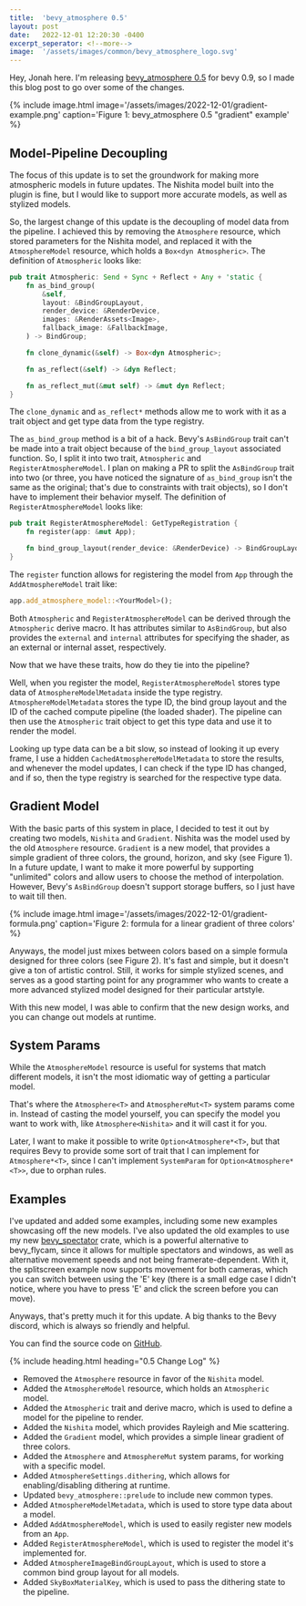 ```yaml
---
title:  'bevy_atmosphere 0.5'
layout: post
date:   2022-12-01 12:20:30 -0400
excerpt_seperator: <!--more-->
image:  '/assets/images/common/bevy_atmosphere_logo.svg'
---
```


Hey, Jonah here. I'm releasing [bevy_atmosphere 0.5](https://crates.io/crates/bevy_atmosphere) for bevy 0.9, so I made this blog post to go over some of the changes.
<!--more-->

{% include image.html image='/assets/images/2022-12-01/gradient-example.png' caption='Figure 1: bevy_atmosphere 0.5 "gradient" example' %}

## Model-Pipeline Decoupling

The focus of this update is to set the groundwork for making more atmospheric models in future updates.
The Nishita model built into the plugin is fine, but I would like to support more accurate models, as well as stylized models.

So, the largest change of this update is the decoupling of model data from the pipeline.
I achieved this by removing the `Atmosphere` resource, which stored parameters for the Nishita model, and replaced it with the `AtmosphereModel` resource, which holds a `Box<dyn Atmospheric>`.
The definition of `Atmospheric` looks like:
```rust
pub trait Atmospheric: Send + Sync + Reflect + Any + 'static {
    fn as_bind_group(
        &self,
        layout: &BindGroupLayout,
        render_device: &RenderDevice,
        images: &RenderAssets<Image>,
        fallback_image: &FallbackImage,
    ) -> BindGroup;

    fn clone_dynamic(&self) -> Box<dyn Atmospheric>;

    fn as_reflect(&self) -> &dyn Reflect;

    fn as_reflect_mut(&mut self) -> &mut dyn Reflect;
}
```

The `clone_dynamic` and `as_reflect*` methods allow me to work with it as a trait object and get type data from the type registry.

The `as_bind_group` method is a bit of a hack.
Bevy's `AsBindGroup` trait can't be made into a trait object because of the `bind_group_layout` associated function.
So, I split it into two trait, `Atmospheric` and `RegisterAtmosphereModel`.
I plan on making a PR to split the `AsBindGroup` trait into two (or three, you have noticed the signature of `as_bind_group` isn't the same as the original; that's due to constraints with trait objects), so I don't have to implement their behavior myself.
The definition of `RegisterAtmosphereModel` looks like:
```rust
pub trait RegisterAtmosphereModel: GetTypeRegistration {
    fn register(app: &mut App);

    fn bind_group_layout(render_device: &RenderDevice) -> BindGroupLayout;
}
```

The `register` function allows for registering the model from `App` through the `AddAtmosphereModel` trait like:
```rust
app.add_atmosphere_model::<YourModel>();
```

Both `Atmospheric` and `RegisterAtmosphereModel` can be derived through the `Atmospheric` derive macro.
It has attributes similar to `AsBindGroup`, but also provides the `external` and `internal` attributes for specifying the shader, as an external or internal asset, respectively.

Now that we have these traits, how do they tie into the pipeline?

Well, when you register the model, `RegisterAtmosphereModel` stores type data of `AtmosphereModelMetadata` inside the type registry.
`AtmosphereModelMetadata` stores the type ID, the bind group layout and the ID of the cached compute pipeline (the loaded shader).
The pipeline can then use the `Atmospheric` trait object to get this type data and use it to render the model.

Looking up type data can be a bit slow, so instead of looking it up every frame, I use a hidden `CachedAtmosphereModelMetadata` to store the results, and whenever the model updates, I can check if the type ID has changed, and if so, then the type registry is searched for the respective type data.

## Gradient Model

With the basic parts of this system in place, I decided to test it out by creating two models, `Nishita` and `Gradient`.
Nishita was the model used by the old `Atmosphere` resource.
`Gradient` is a new model, that provides a simple gradient of three colors, the ground, horizon, and sky (see Figure 1).
In a future update, I want to make it more powerful by supporting "unlimited" colors and allow users to choose the method of interpolation.
However, Bevy's `AsBindGroup` doesn't support storage buffers, so I just have to wait till then.

{% include image.html image='/assets/images/2022-12-01/gradient-formula.png' caption='Figure 2: formula for a linear gradient of three colors' %}

Anyways, the model just mixes between colors based on a simple formula designed for three colors (see Figure 2).
It's fast and simple, but it doesn't give a ton of artistic control.
Still, it works for simple stylized scenes, and serves as a good starting point for any programmer who wants to create a more advanced stylized model designed for their particular artstyle.

With this new model, I was able to confirm that the new design works, and you can change out models at runtime.

## System Params

While the `AtmosphereModel` resource is useful for systems that match different models, it isn't the most idiomatic way of getting a particular model.

That's where the `Atmosphere<T>` and `AtmosphereMut<T>` system params come in.
Instead of casting the model yourself, you can specify the model you want to work with, like `Atmosphere<Nishita>` and it will cast it for you.

Later, I want to make it possible to write `Option<Atmosphere*<T>`, but that requires Bevy to provide some sort of trait that I can implement for `Atmosphere*<T>`, since I can't implement `SystemParam` for `Option<Atmosphere*<T>>`, due to orphan rules.

## Examples

I've updated and added some examples, including some new examples showcasing off the new models.
I've also updated the old examples to use my new [bevy_spectator](https://github.com/JonahPlusPlus/bevy_spectator) crate, which is a powerful alternative to bevy_flycam, since it allows for multiple spectators and windows, as well as alternative movement speeds and not being framerate-dependent.
With it, the splitscreen example now supports movement for both cameras, which you can switch between using the 'E' key (there is a small edge case I didn't notice, where you have to press 'E' and click the screen before you can move).

Anyways, that's pretty much it for this update.
A big thanks to the Bevy discord, which is always so friendly and helpful.

You can find the source code on [GitHub](https://github.com/JonahPlusPlus/bevy_atmosphere).

{% include heading.html heading="0.5 Change Log" %}

- Removed the `Atmosphere` resource in favor of the `Nishita` model.
- Added the `AtmosphereModel` resource, which holds an `Atmospheric` model.
- Added the `Atmospheric` trait and derive macro, which is used to define a model for the pipeline to render.
- Added the `Nishita` model, which provides Rayleigh and Mie scattering.
- Added the `Gradient` model, which provides a simple linear gradient of three colors.
- Added the `Atmosphere` and `AtmosphereMut` system params, for working with a specific model.
- Added `AtmosphereSettings.dithering`, which allows for enabling/disabling dithering at runtime.
- Updated `bevy_atmosphere::prelude` to include new common types.
- Added `AtmosphereModelMetadata`, which is used to store type data about a model.
- Added `AddAtmosphereModel`, which is used to easily register new models from an `App`.
- Added `RegisterAtmosphereModel`, which is used to register the model it's implemented for.
- Added `AtmosphereImageBindGroupLayout`, which is used to store a common bind group layout for all models.
- Added `SkyBoxMaterialKey`, which is used to pass the dithering state to the pipeline.
